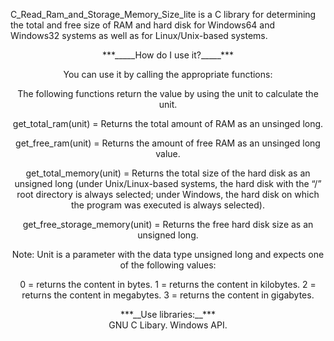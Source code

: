C_Read_Ram_and_Storage_Memory_Size_lite is a C library for determining the total and free size of RAM and hard disk for Windows64 and Windows32 systems as well as for Linux/Unix-based systems.

<div align="center">
***_____How do I use it?_____***
<div>

You can use it by calling the appropriate functions:

The following functions return the value by using the unit to calculate the unit.

get_total_ram(unit) = Returns the total amount of RAM as an unsinged long.

get_free_ram(unit) = Returns the amount of free RAM as an unsinged long value.

get_total_memory(unit) = Returns the total size of the hard disk as an unsigned long (under Unix/Linux-based systems, the hard disk with the “/” root directory is always selected; under Windows, the hard disk on which the program was executed is always selected).

get_free_storage_memory(unit) = Returns the free hard disk size as an unsigned long.

Note: Unit is a parameter with the data type unsigned long and expects one of the following values:

0 = returns the content in bytes.
1 = returns the content in kilobytes.
2 = returns the content in megabytes.
3 = returns the content in gigabytes.


<div align="center">
***__Use libraries:__***
<div>
GNU C Libary.
Windows API.